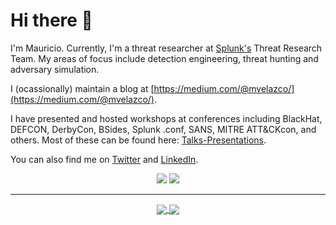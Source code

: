 # Hi there 👋

I'm Mauricio. Currently, I'm a threat researcher at [Splunk's](https://www.splunk.com) Threat Research Team. My areas of focus include detection engineering, threat hunting and adversary simulation.


I (ocassionally) maintain a blog at [https://medium.com/@mvelazco/](https://medium.com/@mvelazco/).

I have presented and hosted workshops at conferences including BlackHat, DEFCON, DerbyCon, BSides, Splunk .conf, SANS, MITRE ATT&CKcon, and  others. Most of these can be found here: [Talks-Presentations](https://github.com/mvelazc0/Talks-Presentations).

You can also find me on [Twitter](https://twitter.com/mvelazco) and [LinkedIn](https://www.linkedin.com/in/mauricio-velazco-4314b51a/).

<p align="center">
    <a href="https://twitter.com/mvelazco"><img src="https://img.shields.io/twitter/follow/mvelazco?style=for-the-badge&logo=twitter&logoColor=ffffff&labelColor=1a1a1a&color=53B1A8"></a>
    <a href="https://github.com/mvelazc0"><img src="https://img.shields.io/github/followers/mvelazc0?style=for-the-badge&logo=github&logoColor=ffffff&labelColor=1a1a1a&color=53B1A8"></a>
</p>

---

<p align="center">
<a href="https://github.com/mvelazc0/mvelazc0">
  <img align="center" src="https://github-readme-stats.vercel.app/api?username=mvelazc0&include_all_commits=true&custom_title=mvelazc0's+GitHub+Stats&hide=contribs&show_icons=true&line_height=32&count_private=true&title_color=ffffff&text_color=c9cacc&icon_color=53B1A8&bg_color=1a1a1a"/>
</a>

<a href="https://github.com/mvelazc0/mvelazc0">
  <img align="center" src="https://github-readme-stats.vercel.app/api/top-langs/?username=mvelazc0&hide_title=false&exclude_repo=mvelazc0.github.io&langs_count=3&layout=default&hide_border=false&bg_color=1a1a1a&text_color=c9cacc&title_color=ffffff"/>
</a>
</p> 
<!--
**mvelazc0/mvelazc0** is a ✨ _special_ ✨ repository because its `README.md` (this file) appears on your GitHub profile.

Here are some ideas to get you started:

- 🔭 I’m currently working on ...
- 🌱 I’m currently learning ...
- 👯 I’m looking to collaborate on ...
- 🤔 I’m looking for help with ...
- 💬 Ask me about ...
- 📫 How to reach me: ...
- 😄 Pronouns: ...
- ⚡ Fun fact: ...
-->
